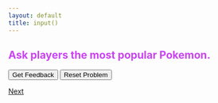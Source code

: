 ```yaml
---
layout: default
title: input()
---
```


<h2 style="color:#cb42f5">Ask players the most popular Pokemon.</h2>

<div id="sortableTrash" class="sortable-code"></div> 
<div id="sortable" class="sortable-code"></div> 
<div style="clear:both;"></div> 
<p> 
    <input id="feedbackLink" value="Get Feedback" type="button" /> 
    <input id="newInstanceLink" value="Reset Problem" type="button" /> 
</p> 
<script type="text/javascript"> 
(function(){
  var initial = "answer = input('Most popular Pokemon? ')\n" +
    "if answer == 'Mimikyu':\n" +
    "	print('Yes!')\n" +
    "else:\n" +
    "	print('Sorry. The answer is Mimikyu.')\n" +
    "answer = input('Most popular Pokemon? '): #distractor\n" +
    "answer == input('Most popular Pokemon? ') #distractor\n" +
    "if answer = 'Mimikyu': #distractor";
  var parsonsPuzzle = new ParsonsWidget({
    "sortableId": "sortable",
    "max_wrong_lines": 10,
    "grader": ParsonsWidget._graders.LineBasedGrader,
    "exec_limit": 2500,
    "can_indent": true,
    "x_indent": 50,
    "lang": "en",
    "trashId": "sortableTrash"
  });
  parsonsPuzzle.init(initial);
  parsonsPuzzle.shuffleLines();
  $("#newInstanceLink").click(function(event){ 
      event.preventDefault(); 
      parsonsPuzzle.shuffleLines(); 
  }); 
  $("#feedbackLink").click(function(event){ 
      event.preventDefault(); 
      parsonsPuzzle.getFeedback(); 
  }); 
})(); 
</script>

[Next](./ifelse2.html)
